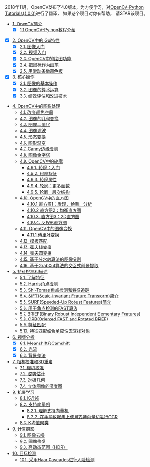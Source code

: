2018年11月，OpenCV发布了4.0版本，为方便学习，对[OpenCV-Python Tutorials(4.0.0)](https://docs.opencv.org/4.0.0/d6/d00/tutorial_py_root.html)进行了翻译， 如果这个项目对你有帮助， 请STAR该项目。


* [1. OpenCV简介]( )
  * [x] [1.1 OpenCV-Python教程介绍]( )
* [x] [2. OpenCV中的 Gui特性]( )
  * [x] [2.1. 图像入门]( )
  * [x] [2.2. 视频入门]( )
  * [x] [2.3. OpenCV中的绘图功能]( )
  * [x] [2.4. 把鼠标作为画笔]( )
  * [x] [2.5. 用滑动条做调色板]( )
* [x] [3. 核心操作]( )
  * [x] [3.1. 图像的基本操作]( )
  * [x] [3.2. 图像的算术运算]( )
  * [x] [3.3. 绩效评估和改进技术]( )
* [4. OpenCV中的图像处理]( )
  * [4.1. 改变颜色空间]( )
  * [4.2. 图像的几何变换]( )
  * [4.3. 图像二值化]( )
  * [4.4. 图像滤波]( )
  * [4.5. 形态变换]( )
  * [4.6. 图形渐变]( )
  * [4.7. Canny边缘检测]( )
  * [4.8. 图像金字塔]( )
  * [4.9. OpenCV中的轮廓]( )
    * [4.9.1. 轮廓：入门]( )
    * [4.9.2. 轮廓特征]( )
    * [4.9.3. 轮廓属性]( )
    * [4.9.4. 轮廓：更多函数]( )
    * [4.9.5. 轮廓：层次结构]( )
  * [4.10. OpenCV中的直方图]( )
    * [4.10.1 直方图1：发现，绘画，分析]( )
    * [4.10.2 直方图2：均衡直方图]( )
    * [4.10.3. 直方图3：2D直方图]( )
    * [4.10.4. 反投影直方图]( )
  * [4.11. OpenCV中的图像变换]( )
    * [4.11.1 傅里叶变换]( )
  * [4.12. 模板匹配]( )
  * [4.13. 霍夫线变换]( )
  * [4.14. 霍夫圆变换]( )
  * [4.15. 基于分水岭算法的图像分割]( )
  * [4.16. 基于GrabCut算法的交互式前景提取]( )
* [5. 特征检测和描述]( )
  * [5.1. 了解特征]( )
  * [5.2. Harris角点检测]( )
  * [5.3. Shi-Tomasi角点检测和特征追踪]( )
  * [5.4. SIFT(Scale-Invariant Feature Transform)简介]( )
  * [5.5. SURF(Speeded-Up Robust Features)简介]()
  * [5.6. 用于角点检测的FAST算法]()
  * [5.7. BRIEF(Binary Robust Independent Elementary Features)]( )
  * [5.8. ORB(Oriented FAST and Rotated BRIEF)]( )
  * [5.9. 特征匹配]( )
  * [5.10. 特征匹配结合单应性去查找对象]()
* [6. 视频分析]( )
  * [x] [6.1.  Meanshift和Camshift]( )
  * [x] [6.2. 光流]( )
  * [x] [6.3. 背景差法]( )
* [7. 相机校准和3D重建]( )
  * [7.1. 相机校准]( )
  * [7.2. 姿势估计]( )
  * [7.3. 对极几何]( )
  * [7.4. 立体图像的深度图]( )
* [8. 机器学习]( )
  * [8.1. K近邻]( )
  * [8.2. 支持向量机]( )
    * [8.2.1. 理解支持向量机]( )
    * [8.2.2. 在手写数据集上使用支持向量机进行OCR]( )
  * [8.3. K均值聚类]( )
* [9. 计算摄影]( )
  * [9.1. 图像去噪]( )
  * [9.2. 图像修复]( )
  * [9.3. 高动态范围（HDR）]( )
* [10. 目标检测]( )
  * [10.1. 采用Haar Cascades进行人脸检测]( )


